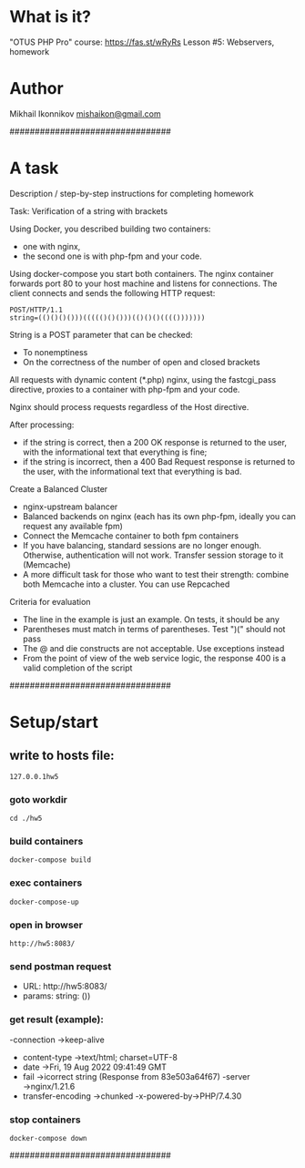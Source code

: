 # What is it?
"OTUS PHP Pro" course: https://fas.st/wRyRs
Lesson #5: Webservers, homework

# Author
Mikhail Ikonnikov <mishaikon@gmail.com>

################################

# A task

Description / step-by-step instructions for completing homework

Task: Verification of a string with brackets

Using Docker, you described building two containers:
- one with nginx,
- the second one is with php-fpm and your code.

Using docker-compose you start both containers.
The nginx container forwards port 80 to your host machine and listens for connections.
The client connects and sends the following HTTP request:
```
POST/HTTP/1.1
string=(()()()()))((((()()()))(()()()(((()))))))
```
String is a POST parameter that can be checked:
- To nonemptiness
- On the correctness of the number of open and closed brackets

All requests with dynamic content (*.php) nginx,
using the fastcgi_pass directive, proxies to a container with php-fpm and your code.

Nginx should process requests regardless of the Host directive.

After processing:
- if the string is correct, then a 200 OK response is returned to the user, with the informational text that everything is fine;
- if the string is incorrect, then a 400 Bad Request response is returned to the user, with the informational text that everything is bad.

Create a Balanced Cluster
- nginx-upstream balancer
- Balanced backends on nginx (each has its own php-fpm, ideally you can request any available fpm)
- Connect the Memcache container to both fpm containers
- If you have balancing, standard sessions are no longer enough. Otherwise, authentication will not work. Transfer session storage to it (Memcache)
- A more difficult task for those who want to test their strength: combine both Memcache into a cluster. You can use Repcached

Criteria for evaluation
- The line in the example is just an example. On tests, it should be any
- Parentheses must match in terms of parentheses. Test ")(" should not pass
- The @ and die constructs are not acceptable. Use exceptions instead
- From the point of view of the web service logic, the response 400 is a valid completion of the script

################################

# Setup/start

## write to hosts file:
```
127.0.0.1hw5
```

### goto workdir
```
cd ./hw5
```

### build containers
```
docker-compose build
```

### exec containers
```
docker-compose-up
```

### open in browser
```
http://hw5:8083/
```

### send postman request
- URL: http://hw5:8083/
- params: string: ())

### get result (example):
-connection →keep-alive
- content-type →text/html; charset=UTF-8
- date →Fri, 19 Aug 2022 09:41:49 GMT
- fail →icorrect string (Response from 83e503a64f67)
  -server →nginx/1.21.6
- transfer-encoding →chunked
  -x-powered-by→PHP/7.4.30

### stop containers
```
docker-compose down
```

################################